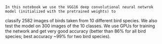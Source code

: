 	In this notebook we use the VGG16 deep convolutional neural netwrok model (initialized with the pretrained weights) to 
classify 2582 images of birds taken from 10 different bird species. We also test the model on 300 images of the 10 classes. 
We use GPUs for training the network and get very good accuracy (better than 86% for all bird species; best accuracy ~99% 
for two bird species).
